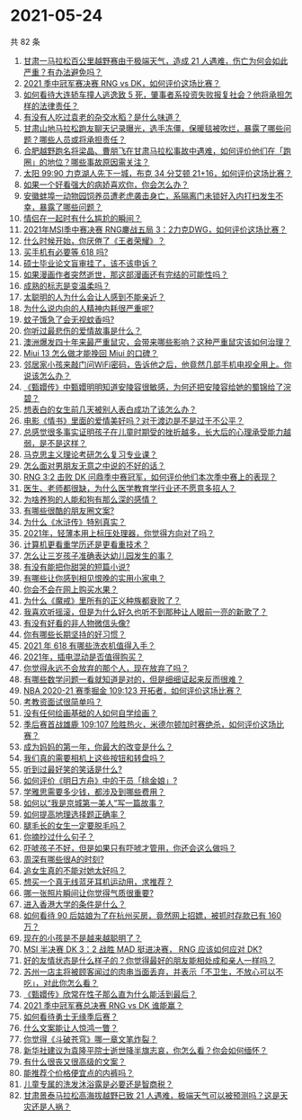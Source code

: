 # 2021-05-24

共 82 条

<!-- BEGIN -->
<!-- 最后更新时间 Mon May 24 2021 08:16:45 GMT+0800 (China Standard Time) -->

1. [甘肃一马拉松百公里越野赛由于极端天气，造成 21
   人遇难，伤亡为何会如此严重？有办法避免吗？](https://www.zhihu.com/question/460921357)
2. [2021 季中冠军赛决赛 RNG vs DK，如何评价这场比赛？](https://www.zhihu.com/question/461037428)
3. [如何看待大连轿车撞人逃逸致 5
   死，肇事者系投资失败报复社会？他将承担怎样的法律责任？](https://www.zhihu.com/question/460975066)
4. [有没有人吃过袁老的杂交水稻？是什么味道？](https://www.zhihu.com/question/387581217)
5. [甘肃山地马拉松跑友聊天记录曝光，选手冻僵，保暖毯被吹烂，暴露了哪些问题？哪些人员或将承担责任？](https://www.zhihu.com/question/460936873)
6. [合肥越野跑名将梁晶、曹朋飞在甘肃马拉松事故中遇难，如何评价他们在「跑圈」的地位？哪些事故原因需关注？](https://www.zhihu.com/question/461006549)
7. [太阳 99:90 力克湖人先下一城，布克 34 分艾顿
   21+16，如何评价这场比赛？](https://www.zhihu.com/question/461082867)
8. [如果一个好看强大的病娇喜欢你，你会怎么办？](https://www.zhihu.com/question/361078749)
9. [安徽蚌埠一动物园饲养员遭老虎袭击身亡，系隔离门未锁好入内打扫发生不幸，暴露了哪些问题？](https://www.zhihu.com/question/461014605)
10. [情侣在一起时有什么尴尬的瞬间？](https://www.zhihu.com/question/58489668)
11. [2021年MSI季中赛决赛 RNG鏖战五局
    3：2力克DWG，如何评价这场比赛？](https://www.zhihu.com/question/461076249)
12. [什么时候开始，你厌倦了《王者荣耀》？](https://www.zhihu.com/question/459401567)
13. [买手机有必要等 618 吗?](https://www.zhihu.com/question/457283212)
14. [硕士毕业论文盲审挂了，该不该申诉？](https://www.zhihu.com/question/398964694)
15. [如果漫画作者突然逝世，那这部漫画还有完结的可能性吗？](https://www.zhihu.com/question/460464213)
16. [成熟的标志是变温柔吗？](https://www.zhihu.com/question/458040513)
17. [太聪明的人为什么会让人感到不能亲近？](https://www.zhihu.com/question/449801792)
18. [为什么说内向的人精神内耗很严重呢?](https://www.zhihu.com/question/438833344)
19. [蚊子饿急了会无视蚊香吗?](https://www.zhihu.com/question/374704654)
20. [你听过最悲伤的爱情故事是什么？](https://www.zhihu.com/question/41501130)
21. [澳洲爆发四十年来最严重鼠灾，会带来哪些影响？这种严重鼠灾该如何治理？](https://www.zhihu.com/question/460691340)
22. [Miui 13 怎么做才能挽回 Miui 的口碑？](https://www.zhihu.com/question/460390365)
23. [邻居家小孩来敲门问WiFi密码，告诉他之后，他竟然几部手机电视全用上。你说该怎么办？](https://www.zhihu.com/question/331281360)
24. [《甄嬛传》中甄嬛明明知道安陵容很敏感，为何还把安陵容给她的蜀锦给了浣碧？](https://www.zhihu.com/question/325114276)
25. [想表白的女生前几天被别人表白成功了该怎么办？](https://www.zhihu.com/question/457390121)
26. [电影《情书》里面的爱情美好吗？对于渡边是不是过于不公平？](https://www.zhihu.com/question/311035807)
27. [总感觉很多事实证明孩子在儿童时期受的挫折越多，长大后的心理承受能力越弱，是不是这样？](https://www.zhihu.com/question/266704437)
28. [马克思主义理论考研怎么复习专业课？](https://www.zhihu.com/question/64680706)
29. [怎么面对男朋友无意之中说的不好的话？](https://www.zhihu.com/question/460839405)
30. [RNG 3:2 击败 DK
    问鼎季中赛冠军，如何评价他们本次季中赛上的表现？](https://www.zhihu.com/question/461077442)
31. [医生、老师都很缺，为什么医学教育学行业还不愿意多招人？](https://www.zhihu.com/question/455946878)
32. [为啥养狗的人能和狗有那么深的感情？](https://www.zhihu.com/question/413857398)
33. [有哪些很酷的朋友圈文案?](https://www.zhihu.com/question/346046856)
34. [为什么《水浒传》特别真实？](https://www.zhihu.com/question/445932631)
35. [2021年，轻薄本用上标压处理器，你觉得方向对了吗？](https://www.zhihu.com/question/460874311)
36. [计算机更看重学历还是更看重技术？](https://www.zhihu.com/question/454783960)
37. [怎么让三岁孩子准确表达幼儿园发生的事？](https://www.zhihu.com/question/455057144)
38. [有没有能把你甜哭的短篇小说?](https://www.zhihu.com/question/333114370)
39. [有哪些让你感到相见恨晚的实用小家电？](https://www.zhihu.com/question/425277382)
40. [你会不会在网上购买水果？](https://www.zhihu.com/question/369801334)
41. [为什么《魔戒》里所有的正义种族都衰败了？](https://www.zhihu.com/question/457060439)
42. [我喜欢听摇滚，但是为什么好久也听不到那种让人眼前一亮的新歌了？](https://www.zhihu.com/question/455885166)
43. [有没有好看的非人物微信头像?](https://www.zhihu.com/question/387563344)
44. [你有哪些长期坚持的好习惯？](https://www.zhihu.com/question/447430462)
45. [2021 年 618 有哪些洗衣机值得入手？](https://www.zhihu.com/question/457255379)
46. [2021年，插电混动是否值得购买？](https://www.zhihu.com/question/460152359)
47. [你觉得永远不会放弃的那个人，现在放弃了吗？](https://www.zhihu.com/question/459833856)
48. [有哪些数学问题一看就知道是对的，但是细细证起来反而很难？](https://www.zhihu.com/question/459708225)
49. [NBA 2020-21 赛季掘金 109:123
    开拓者，如何评价这场比赛？](https://www.zhihu.com/question/460937287)
50. [考教资面试很简单吗？](https://www.zhihu.com/question/453353319)
51. [没有任何绘画基础的人如何自学绘画？](https://www.zhihu.com/question/21095093)
52. [季后赛首战雄鹿 109:107
    险胜热火，米德尔顿加时赛绝杀，如何评价这场比赛？](https://www.zhihu.com/question/460920931)
53. [成为妈妈的第一年，你最大的改变是什么？](https://www.zhihu.com/question/445013316)
54. [我们真的需要相机上这些按钮和转盘吗？](https://www.zhihu.com/question/459960019)
55. [听到过最好笑的笑话是什么?](https://www.zhihu.com/question/458232484)
56. [如何评价《明日方舟》中的干员「桃金娘」?](https://www.zhihu.com/question/460102315)
57. [学雅思需要多少钱，都涉及到哪些费用？](https://www.zhihu.com/question/360178959)
58. [如何以“我是京城第一美人”写一篇故事？](https://www.zhihu.com/question/437673871)
59. [如何提高地理选择题正确率？](https://www.zhihu.com/question/337971922)
60. [腿毛长的女生一定要脱毛吗？](https://www.zhihu.com/question/297055873)
61. [你摘抄过什么句子？](https://www.zhihu.com/question/314121506)
62. [吓唬孩子不好，但是如果只有吓唬才管用，你还会这么做吗？](https://www.zhihu.com/question/460630935)
63. [周深有哪些很A的时刻?](https://www.zhihu.com/question/403704908)
64. [追女生真的不能对她太好吗？](https://www.zhihu.com/question/435541311)
65. [想买一个真无线蓝牙耳机运动用，求推荐？](https://www.zhihu.com/question/274765605)
66. [哪一张照片瞬间让你觉得气质很重要?](https://www.zhihu.com/question/297341335)
67. [进入香港大学的条件是什么？](https://www.zhihu.com/question/20458470)
68. [如何看待 90 后姑娘为了在杭州买房，竟然网上招嫖，被抓时存款已有 160
    万？](https://www.zhihu.com/question/460671555)
69. [现在的小孩是不是越来越聪明了？](https://www.zhihu.com/question/454361471)
70. [MSI 半决赛 DK 3：2 战胜 MAD 挺进决赛， RNG 应该如何应对
    DK?](https://www.zhihu.com/question/460911302)
71. [好的友情状态是什么样子的？你觉得最好的朋友能相处成和亲人一样吗？](https://www.zhihu.com/question/460839642)
72. [苏州一店主将被顾客闻过的肉串当面丢弃，并表示「不卫生，不放心可以不吃」，对此你怎么看？](https://www.zhihu.com/question/460604746)
73. [《甄嬛传》欣常在性子那么直为什么能活到最后？](https://www.zhihu.com/question/459465431)
74. [2021 季中冠军赛总决赛 RNG vs DK 谁能赢？](https://www.zhihu.com/question/460911288)
75. [如何看待勇士无缘季后赛？](https://www.zhihu.com/question/460793468)
76. [什么文案能让人惊鸿一瞥？](https://www.zhihu.com/question/451181423)
77. [你觉得《斗破苍穹》哪一章文笔炸裂？](https://www.zhihu.com/question/455079084)
78. [新华社建议为袁隆平院士逝世降半旗志哀，你怎么看？你会如何缅怀？](https://www.zhihu.com/question/460853429)
79. [有什么很丧又很高级的文案？](https://www.zhihu.com/question/444780653)
80. [能推荐个价格便宜点的内裤吗？](https://www.zhihu.com/question/408737469)
81. [儿童专属的洗发沐浴露是必要还是智商税？](https://www.zhihu.com/question/460350405)
82. [甘肃景泰马拉松高海拔越野已致 21
    人遇难，极端天气可以被预测吗？这是天灾还是人祸？](https://www.zhihu.com/question/460923810)

<!-- END -->
